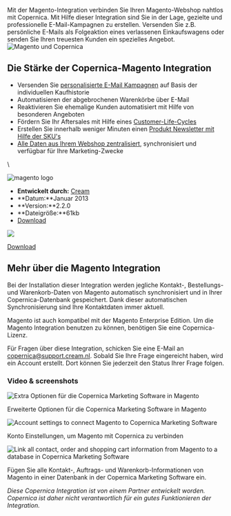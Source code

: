 Mit der Magento-Integration verbinden Sie Ihren Magento-Webshop nahtlos
mit Copernica. Mit Hilfe dieser Integration sind Sie in der Lage,
gezielte und professionelle E-Mail-Kampagnen zu erstellen. Versenden Sie
z.B. persönliche E-Mails als Folgeaktion eines verlassenen
Einkaufswagens oder senden Sie Ihren treuesten Kunden ein spezielles
Angebot. ![Magento und
Copernica](../images/magento-copernica-integration.png "Magento und Copernica")

Die Stärke der Copernica-Magento Integration
--------------------------------------------

-   Versenden Sie [personalisierte E-Mail
    Kampagnen](https://www.copernica.com/de/funktionen/e-mailings/e-mailings-gestalten "Personalisieren Sie Ihre E-Mail Kampagnen")
    auf Basis der individuellen Kaufhistorie
-   Automatisieren der abgebrochenen Warenkörbe über E-Mail
-   Reaktivieren Sie ehemalige Kunden automatisiert mit Hilfe von
    besonderen Angeboten
-   Fördern Sie Ihr Aftersales mit Hilfe eines
    [Customer-Life-Cycles](https://www.copernica.com/de/funktionen/e-mailings/automatisieren-sie-ihre-kampagnen "automatiseer")
-   Erstellen Sie innerhalb weniger Minuten einen [Produkt Newsletter
    mit Hilfe der
    SKU's](https://www.copernica.com/de/blog/magento-webshops-sending-your-newsletters-with-skus)
-   [Alle Daten aus Ihrem Webshop
    zentralisiert](https://www.copernica.com/de/funktionen/profile/erstellen-sie-ihre-eigene-datenbank),
    synchronisiert und verfügbar für Ihre Marketing-Zwecke

\

![magento logo](Copernicacom/magento-logo.png)

-   **Entwickelt durch:**
    [Cream](http://www.copernica.com/de/support/partner/4536144 "Cream")
-   **Datum:**Januar 2013
-   **Version:**2.2.0
-   **Dateigröße:**61kb
-   [Download](http://www.magentocommerce.com/magento-connect/copernica-marketing-software-8325.html?utm_source=Website%2BCopernica&utm_medium=integration-page&utm_campaign=download_integration)

![](Copernicacom/magento-copernica-integration.png)

[Download](http://www.magentocommerce.com/magento-connect/copernica-marketing-software-8325.html?utm_source=Website%2BCopernica&utm_medium=integration-page&utm_campaign=download_integration "Download de Magento integratie")

Mehr über die Magento Integration
---------------------------------

Bei der Installation dieser Integration werden jegliche Kontakt-,
Bestellungs- und Warenkorb-Daten von Magento automatisch synchronisiert
und in Ihrer Copernica-Datenbank gespeichert. Dank dieser automatischen
Synchronisierung sind Ihre Kontaktdaten immer aktuell.

Magento ist auch kompatibel mit der Magento Enterprise Edition. Um die
Magento Integration benutzen zu können, benötigen Sie eine
Copernica-Lizenz.

Für Fragen über diese Integration, schicken Sie eine E-Mail an
copernica@support.cream.nl. Sobald Sie Ihre Frage eingereicht haben,
wird ein Account erstellt. Dort können Sie jederzeit den Status Ihrer
Frage folgen.

### Video & screenshots

![Extra Optionen für die Copernica Marketing Software in
Magento](Copernicacom/copernica-magento-plugin.png)

Erweiterte Optionen für die Copernica Marketing Software in Magento

![Account settings to connect Magento to Copernica Marketing
Software](Copernicacom/copernica-magento-account-settings.png)

Konto Einstellungen, um Magento mit Copernica zu verbinden

![Link all contact, order and shopping cart information from Magento to
a database in Copernica Marketing
Software](Copernicacom/copernica-magento-fields.png)

Fügen Sie alle Kontakt-, Auftrags- und Warenkorb-Informationen von
Magento in einer Datenbank in der Copernica Marketing Software ein.

*Diese Copernica Integration ist von einem Partner entwickelt worden.
Copernica ist daher nicht verantwortlich für ein gutes Funktionieren der
Integration.*
